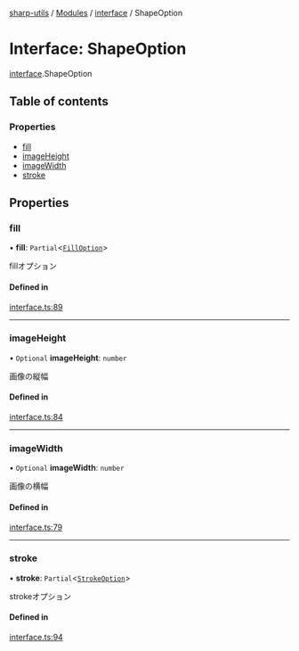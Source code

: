 [sharp-utils](../README.md) / [Modules](../modules.md) / [interface](../modules/interface.md) / ShapeOption

# Interface: ShapeOption

[interface](../modules/interface.md).ShapeOption

## Table of contents

### Properties

- [fill](interface.ShapeOption.md#fill)
- [imageHeight](interface.ShapeOption.md#imageheight)
- [imageWidth](interface.ShapeOption.md#imagewidth)
- [stroke](interface.ShapeOption.md#stroke)

## Properties

### fill

• **fill**: `Partial`<[`FillOption`](interface.FillOption.md)\>

fillオプション

#### Defined in

[interface.ts:89](https://github.com/Manju2367/sharpUtils/blob/27aec64/interface.ts#L89)

___

### imageHeight

• `Optional` **imageHeight**: `number`

画像の縦幅

#### Defined in

[interface.ts:84](https://github.com/Manju2367/sharpUtils/blob/27aec64/interface.ts#L84)

___

### imageWidth

• `Optional` **imageWidth**: `number`

画像の横幅

#### Defined in

[interface.ts:79](https://github.com/Manju2367/sharpUtils/blob/27aec64/interface.ts#L79)

___

### stroke

• **stroke**: `Partial`<[`StrokeOption`](interface.StrokeOption.md)\>

strokeオプション

#### Defined in

[interface.ts:94](https://github.com/Manju2367/sharpUtils/blob/27aec64/interface.ts#L94)
